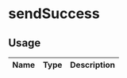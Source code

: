<!-- 
This is an auto-generated markdown. 
You can change it in "src/behaviour/NotificationBubbleManager.tsx" and run build:docs to update this file.
-->
# sendSuccess

## Usage
| Name        | Type           | Description  |
| ----------- |:--------------:| ------------:|

